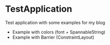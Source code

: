 # TestApplication
Test application with some examples for my blog

* Example with colors (font + SpannableString)
* Example with Barrier (ConstraintLayout)
